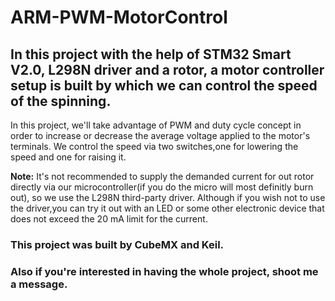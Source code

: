 # ARM-PWM-MotorControl

## In this project with the help of STM32 Smart V2.0, L298N driver and a rotor, a motor controller setup is built by which we can control the speed of the spinning.

In this project, we'll take advantage of PWM and duty cycle concept in order to increase or decrease the average voltage applied to the motor's terminals.
We control the speed via two switches,one for lowering the speed and one for raising it.

**Note:** It's not recommended to supply the demanded current for out rotor directly via our microcontroller(if you do the micro will most definitly burn out), so we use the L298N third-party driver. Although if you wish not to use the driver,you can try it out with an LED or some other electronic device that does not exceed the 20 mA limit for the current. 

### This project was built by CubeMX and Keil.
### Also if you're interested in having the whole project, shoot me a message.

